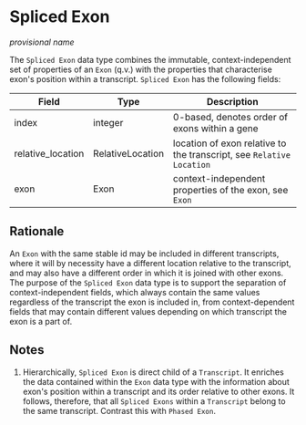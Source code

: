 # Spliced Exon

_provisional name_

The `Spliced Exon` data type combines the immutable, context-independent set of properties of an `Exon` (q.v.) with the properties that characterise exon's position within a transcript. `Spliced Exon` has the following fields:

| Field             | Type             | Description |
|-------------------|------------------|-------------|
| index             | integer          | 0-based, denotes order of exons within a gene
| relative_location | RelativeLocation | location of exon relative to the transcript, see `Relative Location`
| exon              | Exon             | context-independent properties of the exon, see `Exon`

## Rationale
An `Exon` with the same stable id may be included in different transcripts, where it will by necessity have a different location relative to the transcript, and may also have a different order in which it is joined with other exons. The purpose of the `Spliced Exon` data type is to support the separation of context-independent fields, which always contain the same values regardless of the transcript the exon is included in, from context-dependent fields that may contain different values depending on which transcript the exon is a part of.

## Notes
1. Hierarchically, `Spliced Exon` is direct child of a `Transcript`. It enriches the data contained within the `Exon` data type with the information about exon's position within a transcript and its order relative to other exons. It follows, therefore, that all `Spliced Exons` within a `Transcript` belong to the same transcript. Contrast this with `Phased Exon`.
